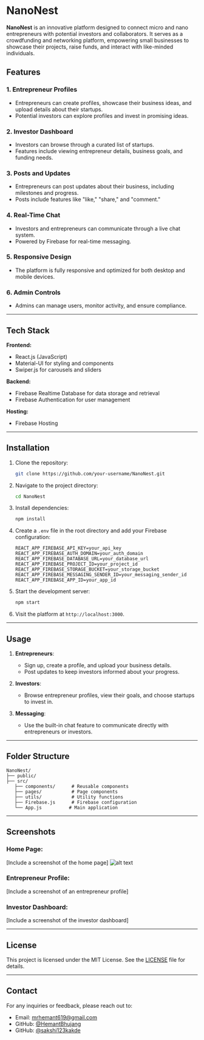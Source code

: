 # NanoNest

**NanoNest** is an innovative platform designed to connect micro and nano entrepreneurs with potential investors and collaborators. It serves as a crowdfunding and networking platform, empowering small businesses to showcase their projects, raise funds, and interact with like-minded individuals.

## Features

### 1. **Entrepreneur Profiles**
- Entrepreneurs can create profiles, showcase their business ideas, and upload details about their startups.
- Potential investors can explore profiles and invest in promising ideas.

### 2. **Investor Dashboard**
- Investors can browse through a curated list of startups.
- Features include viewing entrepreneur details, business goals, and funding needs.

### 3. **Posts and Updates**
- Entrepreneurs can post updates about their business, including milestones and progress.
- Posts include features like "like," "share," and "comment."

### 4. **Real-Time Chat**
- Investors and entrepreneurs can communicate through a live chat system.
- Powered by Firebase for real-time messaging.

### 5. **Responsive Design**
- The platform is fully responsive and optimized for both desktop and mobile devices.

### 6. **Admin Controls**
- Admins can manage users, monitor activity, and ensure compliance.

---

## Tech Stack

**Frontend:**
- React.js (JavaScript)
- Material-UI for styling and components
- Swiper.js for carousels and sliders

**Backend:**
- Firebase Realtime Database for data storage and retrieval
- Firebase Authentication for user management

**Hosting:**
- Firebase Hosting

---

## Installation

1. Clone the repository:
   ```bash
   git clone https://github.com/your-username/NanoNest.git
   ```

2. Navigate to the project directory:
   ```bash
   cd NanoNest
   ```

3. Install dependencies:
   ```bash
   npm install
   ```

4. Create a `.env` file in the root directory and add your Firebase configuration:
   ```env
   REACT_APP_FIREBASE_API_KEY=your_api_key
   REACT_APP_FIREBASE_AUTH_DOMAIN=your_auth_domain
   REACT_APP_FIREBASE_DATABASE_URL=your_database_url
   REACT_APP_FIREBASE_PROJECT_ID=your_project_id
   REACT_APP_FIREBASE_STORAGE_BUCKET=your_storage_bucket
   REACT_APP_FIREBASE_MESSAGING_SENDER_ID=your_messaging_sender_id
   REACT_APP_FIREBASE_APP_ID=your_app_id
   ```

5. Start the development server:
   ```bash
   npm start
   ```

6. Visit the platform at `http://localhost:3000`.

---

## Usage

1. **Entrepreneurs**:
   - Sign up, create a profile, and upload your business details.
   - Post updates to keep investors informed about your progress.

2. **Investors**:
   - Browse entrepreneur profiles, view their goals, and choose startups to invest in.

3. **Messaging**:
   - Use the built-in chat feature to communicate directly with entrepreneurs or investors.

---

## Folder Structure

```
NanoNest/
├── public/
├── src/
   ├── components/      # Reusable components
   ├── pages/           # Page components
   ├── utils/           # Utility functions
   ├── Firebase.js      # Firebase configuration
   └── App.js          # Main application
```

---

## Screenshots

### Home Page:
[Include a screenshot of the home page]
![alt text](HomePage.png)

### Entrepreneur Profile:
[Include a screenshot of an entrepreneur profile]

### Investor Dashboard:
[Include a screenshot of the investor dashboard]

---



## License

This project is licensed under the MIT License. See the [LICENSE](LICENSE) file for details.

---

## Contact

For any inquiries or feedback, please reach out to:
- Email: mrhemant619@gmail.com
- GitHub: [@HemantBhujang](https://github.com/hemantbhujang)
- GitHub: [@sakshi123kakde](https://github.com/sakshi123kakde)


